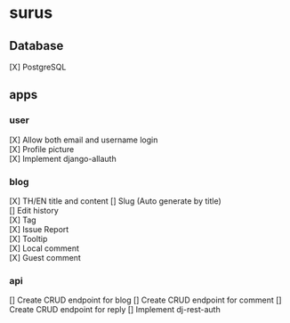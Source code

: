 # surus

## Database
[X] PostgreSQL
## apps
### user
[X] Allow both email and username login  
[X] Profile picture  
[X] Implement django-allauth  
### blog
[X] TH/EN title and content
[] Slug (Auto generate by title)  
[] Edit history  
[X] Tag  
[X] Issue Report  
[X] Tooltip  
[X] Local comment  
[X] Guest comment  
### api
[] Create CRUD endpoint for blog
[] Create CRUD endpoint for comment
[] Create CRUD endpoint for reply
[] Implement dj-rest-auth
